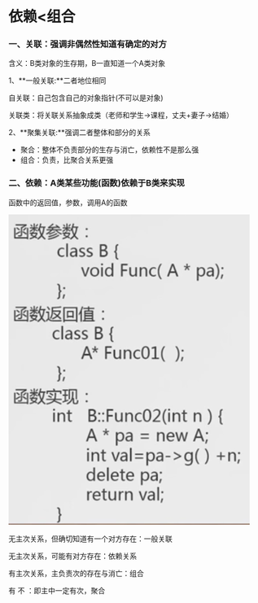 # 依赖<组合

### 一、关联：强调非偶然性知道有确定的对方

含义：B类对象的生存期，B一直知道一个A类对象

1、**一般关联:**二者地位相同

自关联：自己包含自己的对象指针(不可以是对象)

关联类：将关联关系抽象成类（老师和学生→课程，丈夫+妻子→结婚）

2、**聚集关联:**强调二者整体和部分的关系

- 聚合：整体不负责部分的生存与消亡，依赖性不是那么强
- 组合：负责，比聚合关系更强

### 二、依赖：A类某些功能(函数)依赖于B类来实现

函数中的返回值，参数，调用A的函数

![%E4%BE%9D%E8%B5%96%20%E7%BB%84%E5%90%88%202fc8866cd68743368fa9e6ba1d54bded/Untitled.png](%E4%BE%9D%E8%B5%96%20%E7%BB%84%E5%90%88%202fc8866cd68743368fa9e6ba1d54bded/Untitled.png)

无主次关系，但确切知道有一个对方存在：一般关联

无主次关系，可能有对方存在：依赖关系

有主次关系，主负责次的存在与消亡：组合

有                      不                           ：即主中一定有次，聚合